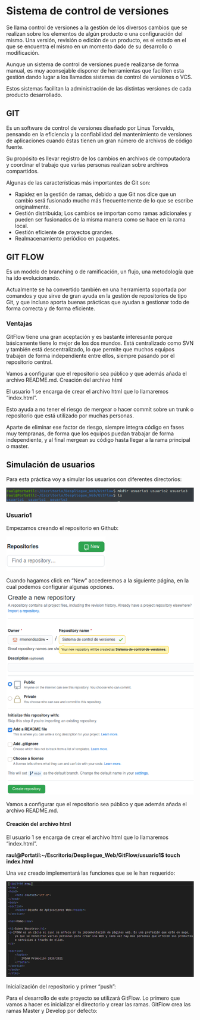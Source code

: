 
# Sistema de control de versiones

Se llama control de versiones a la gestión de los diversos cambios que se realizan sobre los elementos de algún producto o una configuración del mismo. Una versión, revisión o edición de un producto, es el estado en el que se encuentra el mismo en un momento dado de su desarrollo o modificación.

Aunque un sistema de control de versiones puede realizarse de forma manual, es muy aconsejable disponer de herramientas que faciliten esta gestión dando lugar a los llamados sistemas de control de versiones o VCS. 

Estos sistemas facilitan la administración de las distintas versiones de cada producto desarrollado.

## GIT

Es un software de control de versiones diseñado por Linus Torvalds, pensando en la eficiencia y la confiabilidad del mantenimiento de versiones de aplicaciones cuando éstas tienen un gran número de archivos de código fuente. 

Su propósito es llevar registro de los cambios en archivos de computadora y coordinar el trabajo que varias personas realizan sobre archivos compartidos.

Algunas de las características más importantes de Git son:

- Rapidez en la gestión de ramas, debido a que Git nos dice que un cambio será fusionado mucho más frecuentemente de lo que se escribe originalmente.
- Gestión distribuida; Los cambios se importan como ramas adicionales y pueden ser fusionados de la misma manera como se hace en la rama local.
- Gestión eficiente de proyectos grandes.
- Realmacenamiento periódico en paquetes.

## GIT FLOW

Es un modelo de branching o de ramificación, un flujo, una metodología  que ha ido evolucionando.

Actualmente se ha convertido también en una herramienta soportada por comandos y que sirve de gran ayuda en la gestión de repositorios de tipo Git, y que incluso aporta buenas prácticas que ayudan a gestionar todo de forma correcta y de forma eficiente.

### Ventajas

GitFlow tiene una gran aceptación y es bastante interesante porque básicamente tiene lo mejor de los dos mundos. Está centralizado como SVN y también está descentralizado, lo que permite que muchos equipos trabajen de forma independiente entre ellos, siempre pasando por el repositorio central.


Vamos a configurar que el repositorio sea público y que además añada el archivo README.md.
Creación del archivo html

El usuario 1 se encarga de crear el archivo html que lo llamaremos “index.html”.

Esto ayuda a no tener el riesgo de mergear o hacer commit sobre un trunk o repositorio que está utilizado por muchas personas.

Aparte de eliminar ese factor de riesgo, siempre integra código en fases muy tempranas, de forma que los equipos puedan trabajar de forma independiente, y al final mergean su código hasta llegar a la rama principal o master.


## Simulación de usuarios

Para esta práctica voy a simular los usuarios con diferentes directorios:


![GitHub Logo](/images/creardirectorios.png)



### Usuario1

Empezamos creando el repositorio en Github:

![GitHub Logo](/images/new.png)

Cuando hagamos click en “New” accederemos a la siguiente página, en la cual podemos configurar algunas opciones.

![GitHub Logo](/images/creating.png)

Vamos a configurar que el repositorio sea público y que además añada el archivo README.md.

#### Creación del archivo html

El usuario 1 se encarga de crear el archivo html que lo llamaremos “index.html”.

**raul@Portatil:~/Escritorio/Despliegue_Web/GitFlow/usuario1$ touch index.html**

Una vez creado implementará las funciones que se le han requerido:

![GitHub Logo](/images/htmlfirst.png)


Inicialización del repositorio y primer “push”:

Para el desarrollo de este proyecto se utilizará GitFlow. Lo primero que vamos a hacer es inicializar el directorio y crear las ramas. GitFlow crea las ramas Master y Develop por defecto:


